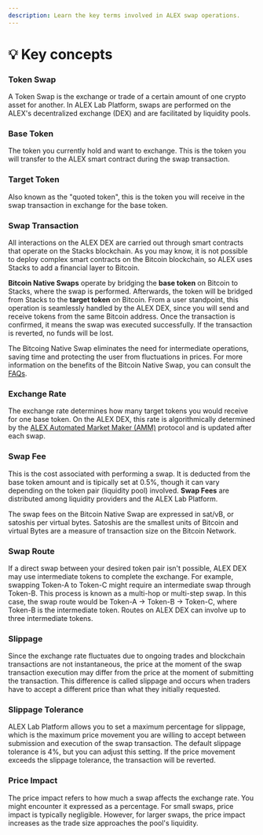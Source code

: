```yaml
---
description: Learn the key terms involved in ALEX swap operations.
---
```


# 💡 Key concepts

### Token Swap

A Token Swap is the exchange or trade of a certain amount of one crypto asset for another. In ALEX Lab Platform, swaps are performed on the ALEX's decentralized exchange (DEX) and are facilitated by liquidity pools. 

### Base Token

The token you currently hold and want to exchange. This is the token you will transfer to the ALEX smart contract during the swap transaction.

### Target Token

Also known as the "quoted token", this is the token you will receive in the swap transaction in exchange for the base token.

### Swap Transaction

All interactions on the ALEX DEX are carried out through smart contracts that operate on the Stacks blockchain. As you may know, it is not possible to deploy complex smart contracts on the Bitcoin blockchain, so ALEX uses Stacks to add a financial layer to Bitcoin. 

**Bitcoin Native Swaps** operate by bridging the **base token** on Bitcoin to Stacks, where the swap is performed. Afterwards, the token will be bridged from Stacks to the **target token** on Bitcoin. From a user standpoint, this operation is seamlessly handled by the ALEX DEX, since you will send and receive tokens from the same Bitcoin address. Once the transaction is confirmed, it means the swap was executed successfully. If the transaction is reverted, no funds will be lost.

The Bitcoing Native Swap eliminates the need for intermediate operations, saving time and protecting the user from fluctuations in prices. For more information on the benefits of the Bitcoin Native Swap, you can consult the [FAQs](./faqs.md).

### Exchange Rate

The exchange rate determines how many target tokens you would receive for one base token. On the ALEX DEX, this rate is algorithmically determined by the [ALEX Automated Market Maker (AMM)](../../detailed-information/alexs-automated-market-maker-amm.md) protocol and is updated after each swap.

### Swap Fee

This is the cost associated with performing a swap. It is deducted from the base token amount and is tipically set at 0.5%, though it can vary depending on the token pair (liquidity pool) involved. **Swap Fees** are distributed among liquidity providers and the ALEX Lab Platform.

The swap fees on the Bitcoin Native Swap are expressed in sat/vB, or satoshis per virtual bytes. Satoshis are the smallest units of Bitcoin and virtual Bytes are a measure of transaction size on the Bitcoin Network.

### Swap Route

If a direct swap between your desired token pair isn't possible, ALEX DEX may use intermediate tokens to complete the exchange. For example, swapping Token-A to Token-C might require an intermediate swap through Token-B. This process is known as a multi-hop or multi-step swap. In this case, the swap route would be Token-A -> Token-B -> Token-C, where Token-B is the intermediate token. Routes on ALEX DEX can involve up to three intermediate tokens.

### Slippage

Since the exchange rate fluctuates due to ongoing trades and blockchain transactions are not instantaneous, the price at the moment of the swap transaction execution may differ from the price at the moment of submitting the transaction. This difference is called slippage and occurs when traders have to accept a different price than what they initially requested.

### Slippage Tolerance

ALEX Lab Platform allows you to set a maximum percentage for slippage, which is the maximum price movement you are willing to accept between submission and execution of the swap transaction. The default slippage tolerance is 4%, but you can adjust this setting. If the price movement exceeds the slippage tolerance, the transaction will be reverted.

### Price Impact

The price impact refers to how much a swap affects the exchange rate. You might encounter it expressed as a percentage. For small swaps, price impact is typically negligible. However, for larger swaps, the price impact increases as the trade size approaches the pool's liquidity.